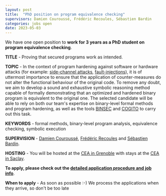 ```yaml
---
layout: post
title:  "PhD position on program equivalence checking"
supervisors: Damien Couroussé, Frédéric Recoules, Sébastien Bardin
categories: jobs open
date: 2023-05-03
---
```

We have one open position to <strong>work for 3 years as a PhD student on program equivalence checking</strong>.

<strong>TITLE</strong> - Proving that secured programs work as intended.

<strong>TOPIC</strong> - In the context of program hardening against software or hardware 
attacks (for example: [side-channel attacks][SPRINGER2007], [fault-injections][SPRINGER2019]), it is of uttermost importance to ensure that the application of counter-measures do not alter the functional behaviour of the original code. To remove any doubt, we aim to develop a sound and exhaustive symbolic reasoning method capable of formally demonstrating that an optimized and hardened binary program is equivalent to the original one. The selected candidate will be able to rely on both our team's expertise on binary-level formal methods and program hardening, as well as the tools [BINSEC][website] and [COGITO][SPRINGER2018] to carry out this task. 

<strong>KEYWORDS</strong> - formal methods, binary-level program analysis, equivalence checking, symbolic execution

<strong>SUPERVISION</strong> - [Damien Couroussé][courousse], [Frédéric Recoules][recoules] and [Sébastien Bardin][bardin].

<strong>HOSTING</strong> - You will be hosted at the [CEA in Grenoble][list-grenoble] with stays at the [CEA in Saclay][nano].

<strong>To apply, please check out the [detailed application procedure and job info][procedure]</strong>.

<strong>When to apply</strong> - As soon as possible :-) We process the applications when they arrive, so don't be too late

[procedure]: https://binsec.github.io/jobs#practical-details-about-the-hiring-procedure-and-the-positions
[list]: https://list.cea.fr/en/cybersecurity-toward-safety-and-privacy-by-design/
[SPRINGER2007]: https://iacr.org/books/2010_sp_MangardOswaldPopp_DPA.pdf
[SPRINGER2018]: https://hal.sorbonne-universite.fr/hal-01951305/file/CPSEd.pdf
[SPRINGER2019]: https://www.researchgate.net/publication/331888708_Automated_Methods_in_Cryptographic_Fault_Analysis

[shangai]: https://www.shanghairanking.com/institution/paris-saclay-university
[clarivate]: https://clarivate.com/derwent/top100innovators/company/cea-french-alternative-energies-and-atomic-energy-commission/
[bardin]: http://sebastien.bardin.free.fr/
[lemerre]: https://binsec.github.io/people/lemerre.html
[marcozzi]: http://www.marcozzi.net
[recoules]: https://binsec.github.io/people/recoules.html
[courousse]: https://damien.courousse.fr/
[team]: https://binsec.github.io/#people
[nano]: https://goo.gl/maps/Swn77dLqrKQki7zt9
[list-grenoble]: https://goo.gl/maps/KTF5FyUPn2kCyp256
[publications]: https://binsec.github.io/publications
[walloffame]: https://binsec.github.io/achievements
[website]: https://binsec.github.io
[scienceaccueil]: https://www.science-accueil.org/en/
[ciup]: https://www.ciup.fr/en/
